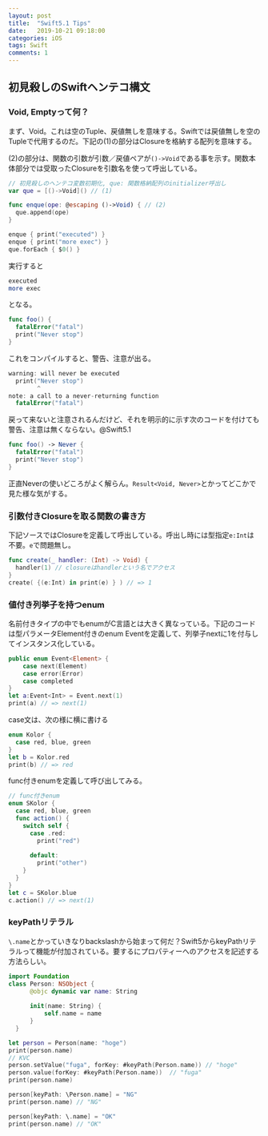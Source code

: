 ```yaml
---
layout: post
title:  "Swift5.1 Tips"
date:   2019-10-21 09:18:00
categories: iOS
tags: Swift
comments: 1
---
```

## 初見殺しのSwiftヘンテコ構文

### Void, Emptyって何？

まず、Void。これは空のTuple、戻値無しを意味する。Swiftでは戻値無しを空のTupleで代用するのだ。下記の(1)の部分はClosureを格納する配列を意味する。

(2)の部分は、関数の引数が引数／戻値ペアが`()->Void`である事を示す。関数本体部分では受取ったClosureを引数名を使って呼出している。

```swift
// 初見殺しのヘンテコ変数初期化, que: 関数格納配列のinitializer呼出し
var que = [()->Void]() // (1)

func enque(ope: @escaping ()->Void) { // (2)                                    
  que.append(ope)
}

enque { print("executed") }
enque { print("more exec") }
que.forEach { $0() }
```

実行すると

```bash
executed
more exec
```

となる。

```swift
func foo() { 
  fatalError("fatal") 
  print("Never stop") 
} 
```

これをコンパイルすると、警告、注意が出る。

```swift
warning: will never be executed                                                                             
  print("Never stop")
        ^
note: a call to a never-returning function
  fatalError("fatal")

```

戻って来ないと注意されるんだけど、それを明示的に示す次のコードを付けても警告、注意は無くならない。@Swift5.1

```swift
func foo() -> Never {
  fatalError("fatal")
  print("Never stop")
} 
```

正直Neverの使いどころがよく解らん。`Result<Void, Never>`とかってどこかで見た様な気がする。

### 引数付きClosureを取る関数の書き方

下記ソースではClosureを定義して呼出している。呼出し時には型指定`e:Int`は不要。`e`で問題無し。

```swift
func create(_ handler: (Int) -> Void) {
  handler(1) // closureはhandlerという名でアクセス
}
create( {(e:Int) in print(e) } ) // => 1
```

### 値付き列挙子を持つenum

名前付きタイプの中でもenumがC言語とは大きく異なっている。下記のコードは型パラメータElement付きのenum Eventを定義して、列挙子nextに1を付与してインスタンス化している。

```swift
public enum Event<Element> {
    case next(Element)
    case error(Error)
    case completed
}
let a:Event<Int> = Event.next(1)
print(a) // => next(1)
```

case文は、次の様に横に書ける

```swift
enum Kolor {
  case red, blue, green
}
let b = Kolor.red
print(b) // => red
```

func付きenumを定義して呼び出してみる。

```swift
// func付きenum
enum SKolor {
  case red, blue, green
  func action() {
    switch self {
      case .red:
        print("red")
       
      default:
        print("other")
    }
  }   
}       
let c = SKolor.blue
c.action() // => next(1)
```

### keyPathリテラル

`\.name`とかっていきなりbackslashから始まって何だ？Swift5からkeyPathリテラルって機能が付加されている。要するにプロパティーへのアクセスを記述する方法らしい。

```swift
import Foundation
class Person: NSObject {
      @objc dynamic var name: String
  
      init(name: String) {
          self.name = name
      }
  }

let person = Person(name: "hoge")
print(person.name)
// KVC
person.setValue("fuga", forKey: #keyPath(Person.name)) // "hoge"
person.value(forKey: #keyPath(Person.name))  // "fuga"
print(person.name)

person[keyPath: \Person.name] = "NG"
print(person.name) // "NG"

person[keyPath: \.name] = "OK"
print(person.name) // "OK"   
```

